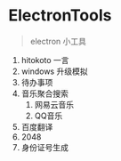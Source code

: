 # ElectronTools
> electron 小工具

1. hitokoto 一言
2. windows 升级模拟
3. 待办事项
4. 音乐聚合搜索
    1. 网易云音乐
    2. QQ音乐
5. 百度翻译
6. 2048
7. 身份证号生成
